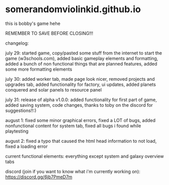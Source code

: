 # somerandomviolinkid.github.io

this is bobby's game hehe

REMEMBER TO SAVE BEFORE CLOSING!!!

changelog:

july 29:
started game, copy/pasted some stuff from the internet to start the game (w3schools.com), added basic gameplay elements and formatting, added a bunch of non functional things that are planned features, added some more formatting elements

july 30:
added worker tab, made page look nicer, removed projects and upgrades tab, added functionality for factory, ui updates, added planets conquered and solar panels to resource panel

july 31:
release of alpha v1.0.0: added functionality for first part of game, added saving system, code changes, thanks to toby on the discord for suggestions!!:)

august 1:
fixed some minor graphical errors, fixed a LOT of bugs, added nonfunctional content for system tab, fixed all bugs i found while playtesting

august 2:
fixed a typo that caused the html head information to not load, fixed a loading error

current functional elements:
everything except system and galaxy overview tabs

discord (join if you want to know what i'm currently working on): https://discord.gg/6jb7PmeD7m
